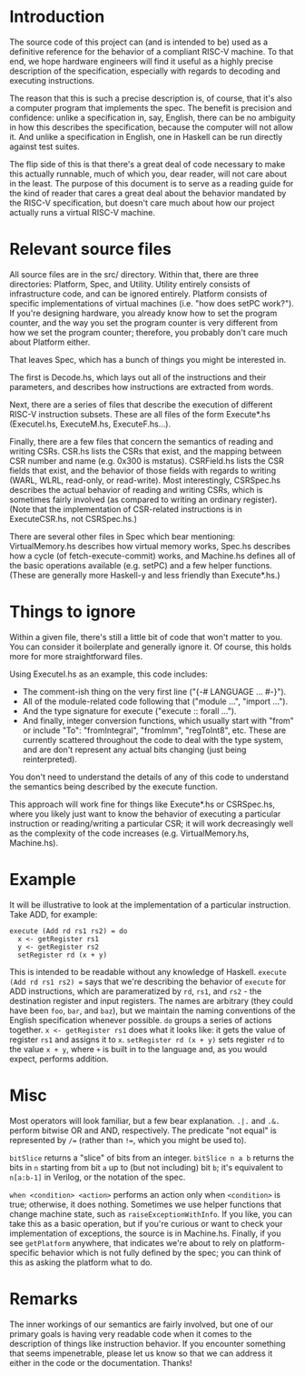 # Introduction

The source code of this project can (and is intended to be) used as a definitive
reference for the behavior of a compliant RISC-V machine. To that end, we hope
hardware engineers will find it useful as a highly precise description of the
specification, especially with regards to decoding and executing instructions.

The reason that this is such a precise description is, of course, that it's also
a computer program that implements the spec. The benefit is precision and
confidence: unlike a specification in, say, English, there can be no ambiguity
in how this describes the specification, because the computer will not allow it.
And unlike a specification in English, one in Haskell can be run directly
against test suites.

The flip side of this is that there's a great deal of code necessary to make
this actually runnable, much of which you, dear reader, will not care about in
the least. The purpose of this document is to serve as a reading guide for the
kind of reader that cares a great deal about the behavior mandated by the RISC-V
specification, but doesn't care much about how our project actually runs a
virtual RISC-V machine.

# Relevant source files

All source files are in the src/ directory. Within that, there are three
directories: Platform, Spec, and Utility. Utility entirely consists of
infrastructure code, and can be ignored entirely. Platform consists of specific
implementations of virtual machines (i.e. "how does setPC work?"). If you're
designing hardware, you already know how to set the program counter, and the way
you set the program counter is very different from how we set the program
counter; therefore, you probably don't care much about Platform either.

That leaves Spec, which has a bunch of things you might be interested in.

The first is Decode.hs, which lays out all of the instructions and their
parameters, and describes how instructions are extracted from words.

Next, there are a series of files that describe the execution of
different RISC-V instruction subsets. These are all files of the form Execute*.hs (ExecuteI.hs, ExecuteM.hs, ExecuteF.hs...).

Finally, there are a few files that concern the semantics of reading and writing
CSRs. CSR.hs lists the CSRs that exist, and the mapping between CSR number and
name (e.g. 0x300 is mstatus). CSRField.hs lists the CSR fields that exist, and
the behavior of those fields with regards to writing (WARL, WLRL, read-only, or
read-write). Most interestingly, CSRSpec.hs describes the actual behavior of
reading and writing CSRs, which is sometimes fairly involved (as compared to
writing an ordinary register). (Note that the implementation of CSR-related
instructions is in ExecuteCSR.hs, not CSRSpec.hs.)

There are several other files in Spec which bear mentioning: VirtualMemory.hs
describes how virtual memory works, Spec.hs describes how a cycle (of
fetch-execute-commit) works, and Machine.hs defines all of the basic operations
available (e.g. setPC) and a few helper functions. (These are generally more
Haskell-y and less friendly than Execute*.hs.)

# Things to ignore

Within a given file, there's still a little bit of code that won't matter to
you. You can consider it boilerplate and generally ignore it. Of course, this
holds more for more straightforward files.

Using ExecuteI.hs as an example, this code includes:

- The comment-ish thing on the very first line ("{-# LANGUAGE ... #-}").
- All of the module-related code following that ("module ...", "import ...").
- And the type signature for execute ("execute :: forall ...").
- And finally, integer conversion functions, which usually start with "from" or
  include "To": "fromIntegral", "fromImm", "regToInt8", etc. These are currently
  scattered throughout the code to deal with the type system, and are don't
  represent any actual bits changing (just being reinterpreted).

You don't need to understand the details of any of this code to understand the
semantics being described by the execute function.

This approach will work fine for things like Execute*.hs or CSRSpec.hs, where
you likely just want to know the behavior of executing a particular instruction
or reading/writing a particular CSR; it will work decreasingly well as the
complexity of the code increases (e.g. VirtualMemory.hs, Machine.hs).

# Example

It will be illustrative to look at the implementation of a particular
instruction. Take ADD, for example:

    execute (Add rd rs1 rs2) = do
      x <- getRegister rs1
      y <- getRegister rs2
      setRegister rd (x + y)

This is intended to be readable without any knowledge of Haskell. `execute (Add
rd rs1 rs2) =` says that we're describing the behavior of `execute` for ADD
instructions, which are parameratized by `rd`, `rs1`, and `rs2` - the
destination register and input registers. The names are arbitrary (they could
have been `foo`, `bar`, and `baz`), but we maintain the naming conventions of
the English specification whenever possible. `do` groups a series of actions
together. `x <- getRegister rs1` does what it looks like: it gets the value of
register `rs1` and assigns it to `x`. `setRegister rd (x + y)` sets register
`rd` to the value `x + y`, where `+` is built in to the language and, as you
would expect, performs addition.

# Misc

Most operators will look familiar, but a few bear explanation. `.|.` and `.&.`
perform bitwise OR and AND, respectively. The predicate "not equal" is
represented by `/=` (rather than `!=`, which you might be used to).

`bitSlice` returns a "slice" of bits from an integer. `bitSlice n a b` returns
the bits in `n` starting from bit `a` up to (but not including) bit `b`; it's
equivalent to `n[a:b-1]` in Verilog, or the notation of the spec.

`when <condition> <action>` performs an action only when `<condition>` is true;
otherwise, it does nothing. Sometimes we use helper functions that change
machine state, such as `raiseExceptionWithInfo`. If you like, you can take this
as a basic operation, but if you're curious or want to check your implementation
of exceptions, the source is in Machine.hs. Finally, if you see `getPlatform`
anywhere, that indicates we're about to rely on platform-specific behavior which
is not fully defined by the spec; you can think of this as asking the platform
what to do.

# Remarks

The inner workings of our semantics are fairly involved, but one of our primary
goals is having very readable code when it comes to the description of things
like instruction behavior. If you encounter something that seems impenetrable,
please let us know so that we can address it either in the code or the
documentation. Thanks!

